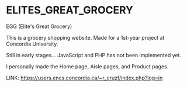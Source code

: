 # ELITES_GREAT_GROCERY
EGG (Elite's Great Grocery)

This is a grocery shopping website. Made for a 1st-year project at Concordia University.

Still in early stages... JavaScript and PHP has not been implemented yet.

I personally made the Home page, Aisle pages, and Product pages.

LINK: https://users.encs.concordia.ca/~r_cruzf/index.php?log=in
